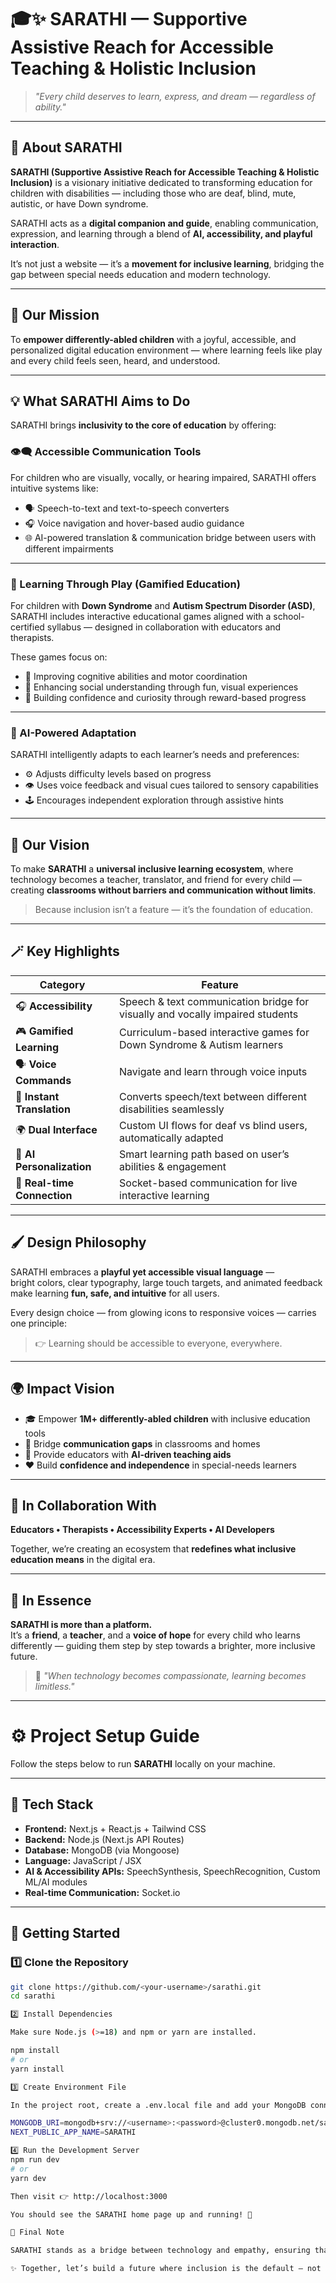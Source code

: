 # 🎓✨ SARATHI — Supportive Assistive Reach for Accessible Teaching & Holistic Inclusion

> _"Every child deserves to learn, express, and dream — regardless of ability."_

---

## 🌈 About SARATHI

**SARATHI (Supportive Assistive Reach for Accessible Teaching & Holistic Inclusion)** is a visionary initiative dedicated to transforming education for children with disabilities — including those who are deaf, blind, mute, autistic, or have Down syndrome.

SARATHI acts as a **digital companion and guide**, enabling communication, expression, and learning through a blend of **AI, accessibility, and playful interaction**.

It’s not just a website — it’s a **movement for inclusive learning**, bridging the gap between special needs education and modern technology.

---

## 🧭 Our Mission

To **empower differently-abled children** with a joyful, accessible, and personalized digital education environment — where learning feels like play and every child feels seen, heard, and understood.

---

## 💡 What SARATHI Aims to Do

SARATHI brings **inclusivity to the core of education** by offering:

### 👁️‍🗨️ Accessible Communication Tools
For children who are visually, vocally, or hearing impaired, SARATHI offers intuitive systems like:
- 🗣️ Speech-to-text and text-to-speech converters  
- 🎧 Voice navigation and hover-based audio guidance  
- 🌐 AI-powered translation & communication bridge between users with different impairments  

---

### 🧩 Learning Through Play (Gamified Education)
For children with **Down Syndrome** and **Autism Spectrum Disorder (ASD)**, SARATHI includes interactive educational games aligned with a school-certified syllabus — designed in collaboration with educators and therapists.

These games focus on:
- 🧠 Improving cognitive abilities and motor coordination  
- 👥 Enhancing social understanding through fun, visual experiences  
- 🌟 Building confidence and curiosity through reward-based progress  

---

### 🧠 AI-Powered Adaptation
SARATHI intelligently adapts to each learner’s needs and preferences:
- ⚙️ Adjusts difficulty levels based on progress  
- 👁️ Uses voice feedback and visual cues tailored to sensory capabilities  
- 🕹️ Encourages independent exploration through assistive hints  

---

## 🎯 Our Vision

To make **SARATHI** a **universal inclusive learning ecosystem**, where technology becomes a teacher, translator, and friend for every child — creating **classrooms without barriers and communication without limits**.

> Because inclusion isn’t a feature — it’s the foundation of education.

---

## 🪄 Key Highlights

| Category | Feature |
|-----------|----------|
| 🎧 **Accessibility** | Speech & text communication bridge for visually and vocally impaired students |
| 🎮 **Gamified Learning** | Curriculum-based interactive games for Down Syndrome & Autism learners |
| 🗣️ **Voice Commands** | Navigate and learn through voice inputs |
| 🧏 **Instant Translation** | Converts speech/text between different disabilities seamlessly |
| 🌍 **Dual Interface** | Custom UI flows for deaf vs blind users, automatically adapted |
| 💫 **AI Personalization** | Smart learning path based on user’s abilities & engagement |
| 💬 **Real-time Connection** | Socket-based communication for live interactive learning |

---

## 🖌️ Design Philosophy

SARATHI embraces a **playful yet accessible visual language** —  
bright colors, clear typography, large touch targets, and animated feedback make learning **fun, safe, and intuitive** for all users.

Every design choice — from glowing icons to responsive voices — carries one principle:

> 👉 Learning should be accessible to everyone, everywhere.

---

## 🌍 Impact Vision

- 🎓 Empower **1M+ differently-abled children** with inclusive education tools  
- 💬 Bridge **communication gaps** in classrooms and homes  
- 🧩 Provide educators with **AI-driven teaching aids**  
- ❤️ Build **confidence and independence** in special-needs learners  

---

## 🤝 In Collaboration With

**Educators • Therapists • Accessibility Experts • AI Developers**

Together, we’re creating an ecosystem that **redefines what inclusive education means** in the digital era.

---

## 💫 In Essence

**SARATHI is more than a platform.**  
It’s a **friend**, a **teacher**, and a **voice of hope** for every child who learns differently — guiding them step by step towards a brighter, more inclusive future.

> 🌟 _"When technology becomes compassionate, learning becomes limitless."_

---

# ⚙️ Project Setup Guide

Follow the steps below to run **SARATHI** locally on your machine.

---

## 🧱 Tech Stack

- **Frontend:** Next.js + React.js + Tailwind CSS  
- **Backend:** Node.js (Next.js API Routes)  
- **Database:** MongoDB (via Mongoose)  
- **Language:** JavaScript / JSX  
- **AI & Accessibility APIs:** SpeechSynthesis, SpeechRecognition, Custom ML/AI modules  
- **Real-time Communication:** Socket.io  

---

## 🚀 Getting Started

### 1️⃣ Clone the Repository

```bash
git clone https://github.com/<your-username>/sarathi.git
cd sarathi

2️⃣ Install Dependencies

Make sure Node.js (>=18) and npm or yarn are installed.

npm install
# or
yarn install

3️⃣ Create Environment File

In the project root, create a .env.local file and add your MongoDB connection string and other required environment variables:

MONGODB_URI=mongodb+srv://<username>:<password>@cluster0.mongodb.net/sarathi
NEXT_PUBLIC_APP_NAME=SARATHI

4️⃣ Run the Development Server
npm run dev
# or
yarn dev

Then visit 👉 http://localhost:3000

You should see the SARATHI home page up and running! 🎉

🏁 Final Note

SARATHI stands as a bridge between technology and empathy, ensuring that every learner, regardless of ability, gets a chance to shine. 🌈

✨ Together, let’s build a future where inclusion is the default — not an option.
